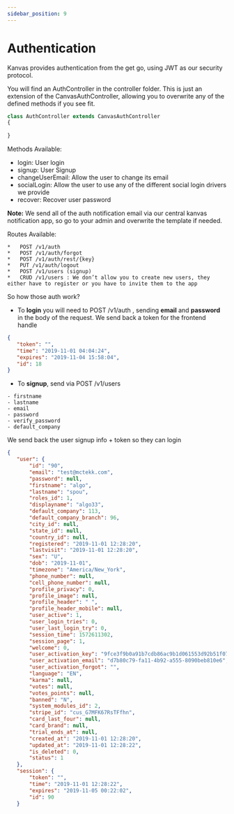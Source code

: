 ```yaml
---
sidebar_position: 9
---
```


# Authentication

Kanvas provides authentication from the get go, using JWT as our security protocol.

You will find an AuthController in the controller folder. This is just an extension of the CanvasAuthController, allowing you to overwrite any of the defined methods if you see fit.


```php
class AuthController extends CanvasAuthController
{
    
}
```


Methods Available: 

*   login: User login
*   signup: User Signup
*   changeUserEmail: Allow the user to change its email
*   socialLogin: Allow the user to use any of the different social login drivers we provide
*   recover: Recover user password

**Note:** We send all of the auth notification email via our central kanvas notification app, so go to your admin and overwrite the template if needed.

Routes Available: 
```
*   POST /v1/auth
*   POST /v1/auth/forgot
*   POST /v1/auth/rest/{key}
*   PUT /v1/auth/logout
*   POST /v1/users (signup)
*   CRUD /v1/users : We don’t allow you to create new users, they either have to register or you have to invite them to the app
```

So how those auth work?

*   To **login** you will need to POST /v1/auth , sending **email** and **password** in the body of the request. We send back a token for the frontend handle 

```json
{
   "token": "",
   "time": "2019-11-01 04:04:24",
   "expires": "2019-11-04 15:58:04",
   "id": 18
}
```

*   To **signup**, send via POST  /v1/users 

```
- firstname
- lastname
- email
- password 
- verify_password
- default_company 
```

We send back the user signup info + token so they can login 


```json
{
   "user": {
       "id": "90",
       "email": "test@mctekk.com",
       "password": null,
       "firstname": "algo",
       "lastname": "spou",
       "roles_id": 1,
       "displayname": "algo33",
       "default_company": 113,
       "default_company_branch": 96,
       "city_id": null,
       "state_id": null,
       "country_id": null,
       "registered": "2019-11-01 12:28:20",
       "lastvisit": "2019-11-01 12:28:20",
       "sex": "U",
       "dob": "2019-11-01",
       "timezone": "America/New_York",
       "phone_number": null,
       "cell_phone_number": null,
       "profile_privacy": 0,
       "profile_image": null,
       "profile_header": " ",
       "profile_header_mobile": null,
       "user_active": 1,
       "user_login_tries": 0,
       "user_last_login_try": 0,
       "session_time": 1572611302,
       "session_page": 1,
       "welcome": 0,
       "user_activation_key": "9fce3f9b0a91b7cdb86ac9b1d061553d92b51f07",
       "user_activation_email": "d7b80c79-fa11-4b92-a555-8090beb810e6",
       "user_activation_forgot": "",
       "language": "EN",
       "karma": null,
       "votes": null,
       "votes_points": null,
       "banned": "N",
       "system_modules_id": 2,
       "stripe_id": "cus_G7MFK67RsTFfhn",
       "card_last_four": null,
       "card_brand": null,
       "trial_ends_at": null,
       "created_at": "2019-11-01 12:28:20",
       "updated_at": "2019-11-01 12:28:22",
       "is_deleted": 0,
       "status": 1
   },
   "session": {
       "token": "",
       "time": "2019-11-01 12:28:22",
       "expires": "2019-11-05 00:22:02",
       "id": 90
   }
```
